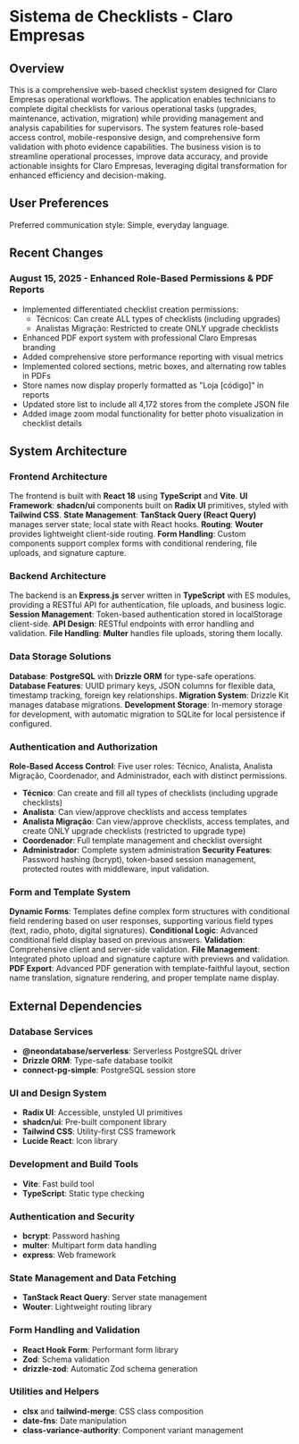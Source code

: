 # Sistema de Checklists - Claro Empresas

## Overview

This is a comprehensive web-based checklist system designed for Claro Empresas operational workflows. The application enables technicians to complete digital checklists for various operational tasks (upgrades, maintenance, activation, migration) while providing management and analysis capabilities for supervisors. The system features role-based access control, mobile-responsive design, and comprehensive form validation with photo evidence capabilities. The business vision is to streamline operational processes, improve data accuracy, and provide actionable insights for Claro Empresas, leveraging digital transformation for enhanced efficiency and decision-making.

## User Preferences

Preferred communication style: Simple, everyday language.

## Recent Changes

### August 15, 2025 - Enhanced Role-Based Permissions & PDF Reports
- Implemented differentiated checklist creation permissions:
  - Técnicos: Can create ALL types of checklists (including upgrades)
  - Analistas Migração: Restricted to create ONLY upgrade checklists
- Enhanced PDF export system with professional Claro Empresas branding
- Added comprehensive store performance reporting with visual metrics
- Implemented colored sections, metric boxes, and alternating row tables in PDFs
- Store names now display properly formatted as "Loja [código]" in reports
- Updated store list to include all 4,172 stores from the complete JSON file
- Added image zoom modal functionality for better photo visualization in checklist details

## System Architecture

### Frontend Architecture
The frontend is built with **React 18** using **TypeScript** and **Vite**.
**UI Framework**: **shadcn/ui** components built on **Radix UI** primitives, styled with **Tailwind CSS**.
**State Management**: **TanStack Query (React Query)** manages server state; local state with React hooks.
**Routing**: **Wouter** provides lightweight client-side routing.
**Form Handling**: Custom components support complex forms with conditional rendering, file uploads, and signature capture.

### Backend Architecture
The backend is an **Express.js** server written in **TypeScript** with ES modules, providing a RESTful API for authentication, file uploads, and business logic.
**Session Management**: Token-based authentication stored in localStorage client-side.
**API Design**: RESTful endpoints with error handling and validation.
**File Handling**: **Multer** handles file uploads, storing them locally.

### Data Storage Solutions
**Database**: **PostgreSQL** with **Drizzle ORM** for type-safe operations.
**Database Features**: UUID primary keys, JSON columns for flexible data, timestamp tracking, foreign key relationships.
**Migration System**: Drizzle Kit manages database migrations.
**Development Storage**: In-memory storage for development, with automatic migration to SQLite for local persistence if configured.

### Authentication and Authorization
**Role-Based Access Control**: Five user roles: Técnico, Analista, Analista Migração, Coordenador, and Administrador, each with distinct permissions.
- **Técnico**: Can create and fill all types of checklists (including upgrade checklists)
- **Analista**: Can view/approve checklists and access templates  
- **Analista Migração**: Can view/approve checklists, access templates, and create ONLY upgrade checklists (restricted to upgrade type)
- **Coordenador**: Full template management and checklist oversight
- **Administrador**: Complete system administration
**Security Features**: Password hashing (bcrypt), token-based session management, protected routes with middleware, input validation.

### Form and Template System
**Dynamic Forms**: Templates define complex form structures with conditional field rendering based on user responses, supporting various field types (text, radio, photo, digital signatures).
**Conditional Logic**: Advanced conditional field display based on previous answers.
**Validation**: Comprehensive client and server-side validation.
**File Management**: Integrated photo upload and signature capture with previews and validation.
**PDF Export**: Advanced PDF generation with template-faithful layout, section name translation, signature rendering, and proper template name display.

## External Dependencies

### Database Services
- **@neondatabase/serverless**: Serverless PostgreSQL driver
- **Drizzle ORM**: Type-safe database toolkit
- **connect-pg-simple**: PostgreSQL session store

### UI and Design System
- **Radix UI**: Accessible, unstyled UI primitives
- **shadcn/ui**: Pre-built component library
- **Tailwind CSS**: Utility-first CSS framework
- **Lucide React**: Icon library

### Development and Build Tools
- **Vite**: Fast build tool
- **TypeScript**: Static type checking

### Authentication and Security
- **bcrypt**: Password hashing
- **multer**: Multipart form data handling
- **express**: Web framework

### State Management and Data Fetching
- **TanStack React Query**: Server state management
- **Wouter**: Lightweight routing library

### Form Handling and Validation
- **React Hook Form**: Performant form library
- **Zod**: Schema validation
- **drizzle-zod**: Automatic Zod schema generation

### Utilities and Helpers
- **clsx** and **tailwind-merge**: CSS class composition
- **date-fns**: Date manipulation
- **class-variance-authority**: Component variant management